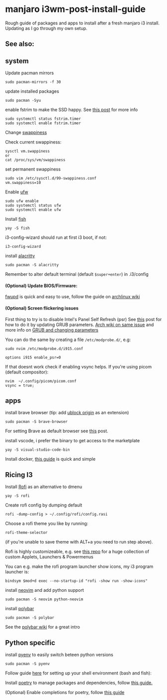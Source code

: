 # manjaro i3wm-post-install-guide
Rough guide of packages and apps to install after a fresh manjaro i3 install. Updating as I go through my own setup. 

See also:
- 

## system

Update pacman mirrors
```
sudo pacman-mirrors -f 30
```

update installed packages
```
sudo pacman -Syu
```

enable fstrim to make the SSD happy. See [this post](https://forum.manjaro.org/t/do-i-need-to-enable-trim-on-m2-ssd/72887/2) for more info

```
sudo systemctl status fstrim.timer
sudo systemctl enable fstrim.timer
```

Change [swappiness](https://wiki.archlinux.org/title/Swap#Swappiness)

Check current swappiness:
```
sysctl vm.swappiness
or
cat /proc/sys/vm/swappiness
```

set permanent swappiness
```
sudo vim /etc/sysctl.d/99-swappiness.conf
vm.swappiness=10
```

Enable [ufw](https://wiki.archlinux.org/title/Uncomplicated_Firewall)
```
sudo ufw enable
sudo systemctl status ufw
sudo systemctl enable ufw
```

Install [fish](https://fishshell.com/)

```
yay -S fish
```

i3-config-wizard should run at first i3 boot, if not:
```
i3-config-wizard
```

install [alacritty](https://alacritty.org/)
```
sudo pacman -S alacritty
```
Remember to alter default terminal (default `$super+enter`) in .i3/config

#### (Optional) Update BIOS/Firmware:
[fwupd](https://fwupd.org/) is quick and easy to use, follow the guide on [archlinux wiki](https://wiki.archlinux.org/title/Fwupd)


#### (Optional) Screen flickering issues
First thing to try is to disable Intel's Panel Self Refresh (psr)
See [this](https://askubuntu.com/a/842991) post for how to do it by updating GRUB parameters. [Arch wiki on same issue](https://wiki.archlinux.org/title/Intel_graphics#Screen_flickering) and more info on [GRUB and changing parameters](https://wiki.archlinux.org/title/Kernel_parameters#GRUB)

You can do the same by creating a file `/etc/modprobe.d/`, e.g:
```
sudo nvim /etc/modprobe.d/i915.conf

options i915 enable_psr=0

```

If that doesnt work check if enabling vsync helps.
If you're using picom (default compositor):
```
nvim  ~/.config/picom/picom.conf
vsync = true;
```

## apps

install brave browser (tip: add [ublock origin](https://github.com/gorhill/uBlock) as an extension)

```
sudo pacman -S brave-browser
```
For setting Brave as default browser see [this](https://unix.stackexchange.com/a/434465) post.

install vscode, i prefer the binary to get access to the marketplate

```
yay -S visual-studio-code-bin
```

Install docker, [this guide](https://www.linuxfordevices.com/tutorials/linux/install-docker-on-arch) is quick and simple
## Ricing I3

Install [Rofi](https://wiki.archlinux.org/title/Rofi) as an alternative to dmenu
```
yay -S rofi
```
Create rofi config by dumping default

```
rofi -dump-config > ~/.config/rofi/config.rasi
```
Choose a rofi theme you like by running:
```
rofi-theme-selector
```
(if you're unable to save theme with ALT+a you need to run step above).

Rofi is highly customizeable, e.g. see [this repo](https://github.com/adi1090x/rofi) for a huge collection of custom Applets, Launchers & Powermenus

You can e.g. make the rofi program launcher show icons, my i3 program launcher is:
```
bindsym $mod+d exec --no-startup-id "rofi -show run -show-icons"
```

install [neovim](https://wiki.archlinux.org/title/Neovim) and add python support
```
sudo pacman -S neovim python-neovim
```

install [polybar](https://github.com/polybar/polybar)

```
sudo pacman -S polybar
```
See the [polybar wiki](https://github.com/polybar/polybar/wiki) for a great intro 

## Python specific
install [pyenv](https://github.com/pyenv/pyenv) to easily switch beteen python versions
```
sudo pacman -S pyenv
```
Follow guide [here](https://github.com/pyenv/pyenv#set-up-your-shell-environment-for-pyenv) for setting up your shell environment (bash and fish):


Install [poetry](https://python-poetry.org/) to manage packages and dependencies, follow [this guide.](https://python-poetry.org/docs/master/#installing-with-the-official-installer)

(Optional) Enable completions for poetry, follow [this guide](https://python-poetry.org/docs/master/#enable-tab-completion-for-bash-fish-or-zsh)
